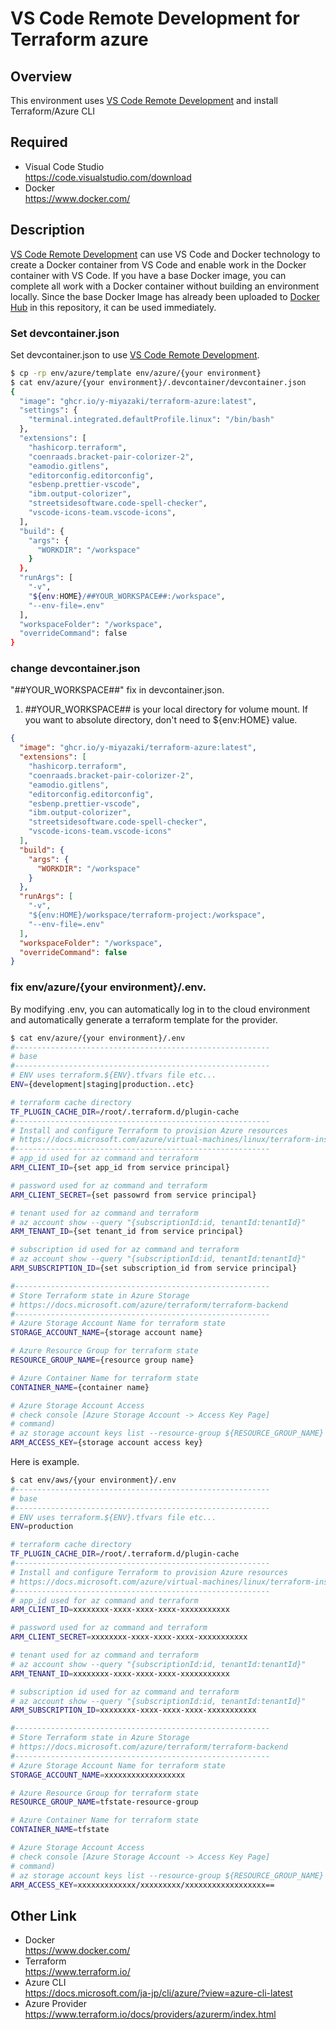 # VS Code Remote Development for Terraform azure

## Overview

This environment uses [VS Code Remote Development](https://code.visualstudio.com/docs/remote/remote-overview) and install Terraform/Azure CLI

## Required

- Visual Code Studio  
  https://code.visualstudio.com/download
- Docker  
  https://www.docker.com/

## Description

[VS Code Remote Development](https://code.visualstudio.com/docs/remote/remote-overview) can use VS Code and Docker technology to create a Docker container from VS Code and enable work in the Docker container with VS Code.
If you have a base Docker image, you can complete all work with a Docker container without building an environment locally.
Since the base Docker Image has already been uploaded to [Docker Hub](https://hub.docker.com/) in this repository, it can be used immediately.

### Set devcontainer.json

Set devcontainer.json to use [VS Code Remote Development](https://code.visualstudio.com/docs/remote/remote-overview).

```bash
$ cp -rp env/azure/template env/azure/{your environment}
$ cat env/azure/{your environment}/.devcontainer/devcontainer.json
{
  "image": "ghcr.io/y-miyazaki/terraform-azure:latest",
  "settings": {
    "terminal.integrated.defaultProfile.linux": "/bin/bash"
  },
  "extensions": [
    "hashicorp.terraform",
    "coenraads.bracket-pair-colorizer-2",
    "eamodio.gitlens",
    "editorconfig.editorconfig",
    "esbenp.prettier-vscode",
    "ibm.output-colorizer",
    "streetsidesoftware.code-spell-checker",
    "vscode-icons-team.vscode-icons",
  ],
  "build": {
    "args": {
      "WORKDIR": "/workspace"
    }
  },
  "runArgs": [
    "-v",
    "${env:HOME}/##YOUR_WORKSPACE##:/workspace",
    "--env-file=.env"
  ],
  "workspaceFolder": "/workspace",
  "overrideCommand": false
}
```

### change devcontainer.json

"##YOUR_WORKSPACE##" fix in devcontainer.json.

1. ##YOUR_WORKSPACE## is your local directory for volume mount. If you want to absolute directory, don't need to \${env:HOME} value.

```json
{
  "image": "ghcr.io/y-miyazaki/terraform-azure:latest",
  "extensions": [
    "hashicorp.terraform",
    "coenraads.bracket-pair-colorizer-2",
    "eamodio.gitlens",
    "editorconfig.editorconfig",
    "esbenp.prettier-vscode",
    "ibm.output-colorizer",
    "streetsidesoftware.code-spell-checker",
    "vscode-icons-team.vscode-icons"
  ],
  "build": {
    "args": {
      "WORKDIR": "/workspace"
    }
  },
  "runArgs": [
    "-v",
    "${env:HOME}/workspace/terraform-project:/workspace",
    "--env-file=.env"
  ],
  "workspaceFolder": "/workspace",
  "overrideCommand": false
}
```

### fix env/azure/{your environment}/.env.

By modifying .env, you can automatically log in to the cloud environment and automatically generate a terraform template for the provider.

```bash
$ cat env/azure/{your environment}/.env
#---------------------------------------------------------
# base
#---------------------------------------------------------
# ENV uses terraform.${ENV}.tfvars file etc...
ENV={development|staging|production..etc}

# terraform cache directory
TF_PLUGIN_CACHE_DIR=/root/.terraform.d/plugin-cache
#---------------------------------------------------------
# Install and configure Terraform to provision Azure resources
# https://docs.microsoft.com/azure/virtual-machines/linux/terraform-install-configure
#---------------------------------------------------------
# app_id used for az command and terraform
ARM_CLIENT_ID={set app_id from service principal}

# password used for az command and terraform
ARM_CLIENT_SECRET={set passowrd from service principal}

# tenant used for az command and terraform
# az account show --query "{subscriptionId:id, tenantId:tenantId}"
ARM_TENANT_ID={set tenant_id from service principal}

# subscription id used for az command and terraform
# az account show --query "{subscriptionId:id, tenantId:tenantId}"
ARM_SUBSCRIPTION_ID={set subscription_id from service principal}

#---------------------------------------------------------
# Store Terraform state in Azure Storage
# https://docs.microsoft.com/azure/terraform/terraform-backend
#---------------------------------------------------------
# Azure Storage Account Name for terraform state
STORAGE_ACCOUNT_NAME={storage account name}

# Azure Resource Group for terraform state
RESOURCE_GROUP_NAME={resource group name}

# Azure Container Name for terraform state
CONTAINER_NAME={container name}

# Azure Storage Account Access
# check console [Azure Storage Account -> Access Key Page]
# command)
# az storage account keys list --resource-group ${RESOURCE_GROUP_NAME} --account-name ${STORAGE_ACCOUNT_NAME}  --query [0].value -o tsv
ARM_ACCESS_KEY={storage account access key}
```

Here is example.

```bash
$ cat env/aws/{your environment}/.env
#---------------------------------------------------------
# base
#---------------------------------------------------------
# ENV uses terraform.${ENV}.tfvars file etc...
ENV=production

# terraform cache directory
TF_PLUGIN_CACHE_DIR=/root/.terraform.d/plugin-cache
#---------------------------------------------------------
# Install and configure Terraform to provision Azure resources
# https://docs.microsoft.com/azure/virtual-machines/linux/terraform-install-configure
#---------------------------------------------------------
# app_id used for az command and terraform
ARM_CLIENT_ID=xxxxxxxx-xxxx-xxxx-xxxx-xxxxxxxxxxx

# password used for az command and terraform
ARM_CLIENT_SECRET=xxxxxxxx-xxxx-xxxx-xxxx-xxxxxxxxxxx

# tenant used for az command and terraform
# az account show --query "{subscriptionId:id, tenantId:tenantId}"
ARM_TENANT_ID=xxxxxxxx-xxxx-xxxx-xxxx-xxxxxxxxxxx

# subscription id used for az command and terraform
# az account show --query "{subscriptionId:id, tenantId:tenantId}"
ARM_SUBSCRIPTION_ID=xxxxxxxx-xxxx-xxxx-xxxx-xxxxxxxxxxx

#---------------------------------------------------------
# Store Terraform state in Azure Storage
# https://docs.microsoft.com/azure/terraform/terraform-backend
#---------------------------------------------------------
# Azure Storage Account Name for terraform state
STORAGE_ACCOUNT_NAME=xxxxxxxxxxxxxxxxxx

# Azure Resource Group for terraform state
RESOURCE_GROUP_NAME=tfstate-resource-group

# Azure Container Name for terraform state
CONTAINER_NAME=tfstate

# Azure Storage Account Access
# check console [Azure Storage Account -> Access Key Page]
# command)
# az storage account keys list --resource-group ${RESOURCE_GROUP_NAME} --account-name ${STORAGE_ACCOUNT_NAME}  --query [0].value -o tsv
ARM_ACCESS_KEY=xxxxxxxxxxxxx/xxxxxxxxx/xxxxxxxxxxxxxxxxxx==
```

## Other Link

- Docker  
  https://www.docker.com/
- Terraform  
  https://www.terraform.io/
- Azure CLI  
  https://docs.microsoft.com/ja-jp/cli/azure/?view=azure-cli-latest
- Azure Provider  
  https://www.terraform.io/docs/providers/azurerm/index.html

